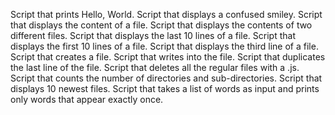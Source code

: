 Script that prints  Hello, World.
Script that displays a confused smiley.
Script that displays the content of a file.
Script that displays the contents of two different files.
Script that displays the last 10 lines of a file.
Script that displays  the first 10 lines of a file.
Script that displays the third line of a file.
Script that creates a file.
Script that writes into the file.
Script that duplicates the last line of the file.
Script that deletes all the regular files with a .js.
Script that counts the number of directories and sub-directories.
Script that displays 10 newest files.
Script that takes a list of words as input and prints only words that appear exactly once.
